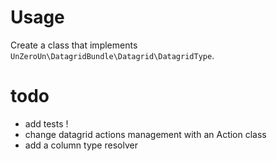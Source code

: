 # Usage

Create a class that implements `UnZeroUn\DatagridBundle\Datagrid\DatagridType`.


# todo

* add tests !
* change datagrid actions management with an Action class
* add a column type resolver
